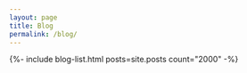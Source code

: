 ```yaml
---
layout: page
title: Blog
permalink: /blog/
---
```


{%- include blog-list.html posts=site.posts count="2000" -%}
